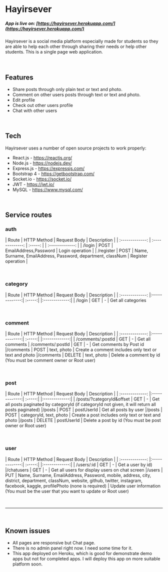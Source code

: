# Hayirsever
##### App is live on: [https://hayirsever.herokuapp.com/](https://hayirsever.herokuapp.com/)


Hayirsever is a social media platform especially made for students so they are able to help each other through sharing their needs or help other students. This is a single page web application.

<br>

## Features

- Share posts through only plain text or text and photo.
- Comment on other users posts through text or text and photo.
- Edit profile
- Check out other users profile
- Chat with other users

<br>

## Tech

Hayirsever uses a number of open source projects to work properly:

- React.js - https://reactjs.org/
- Node.js - https://nodejs.dev/
- Express.js - https://expressjs.com/
- Bootstrap 4 - https://getbootstrap.com/
- Socket.io - https://socket.io/
- JWT - https://jwt.io/
- MySQL - https://www.mysql.com/

<br>

## Service routes

### auth

| Route | HTTP Method | Request Body   | Description  |
| :-------------: | :-------------: | :-----: | | :-------------: |
| /login | POST | EmailAddress,Password | Login operation |
| /register | POST | Name, Surname, EmailAddress,  Password, department, classNum | Register operation |

<br>

### category

| Route         | HTTP Method | Request Body   | Description  |
| :-------------: |:-------------:| :-----:| |:-------------:|
| /login   | GET          | - | Get all categories

<br>

### comment

| Route         | HTTP Method | Request Body   | Description  |
| :-------------: |:-------------:| :-----:| |:-------------:|
| /comments/:postId   | GET          | - | Get all comments
| /comments/:postId   | GET          | - | Get comments by Post id
|/comments  | POST          | text, photo | Create a comment includes only text or text and photo
|/comments  | DELETE          | text, photo | Delete a comment by id (You must be comment owner or Root user)

<br>

### post

| Route         | HTTP Method | Request Body   | Description  |
| :-------------: |:-------------:| :-----:| |:-------------:|
| /posts/?categoryId&offset   | GET          | - | Get all posts paginated by categoryId (if categoryId not given, it will return all posts paginated)
|/posts   | POST          | postUserId | Get all posts by user
|/posts  | POST          | categoryId, text, photo | Create a post includes only text or text and photo
|/posts | DELETE          | postUserId | Delete a post by id (You must be post owner or Root user)

<br>

### user

| Route         | HTTP Method | Request Body   | Description  |
| :-------------: |:-------------:| :-----:| |:-------------:|
| /users/:id   | GET          | - | Get a user by id)
|/chatusers   | GET          | - | Get all users for display users on chat screen
|/users  | PUT          | Name, Surname, EmailAddress, Password, mobile, address, city, district, department, classNum, website, github, twitter, instagram, facebook, kaggle, profilePhoto (none is required) | Update user information (You must be the user that you want to update or Root user)


<br>
<hr>
<br>

## Known issues

* All pages are responsive but Chat page.
* There is no admin panel right now. I need some time for it.
* This app deployed on Heroku, which is good for demonstrate demo apps but not for completed apps. I will deploy this app on more suitable platform soon.
